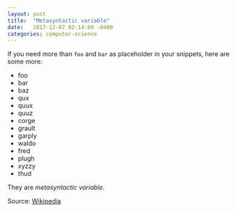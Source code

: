 ```yaml
---
layout: post
title:  "Metasyntactic variable"
date:   2017-12-07 02:14:00 -0400
categories: computer-science
---
```

If you need more than `foo` and `bar` as placeholder in your snippets, here are some more:
- foo
- bar
- baz
- qux
- quux
- quuz
- corge
- grault
- garply
- waldo
- fred
- plugh
- xyzzy
- thud

They are *metasyntactic variable*.

Source: [Wikipedia](https://en.wikipedia.org/wiki/Metasyntactic_variable)
